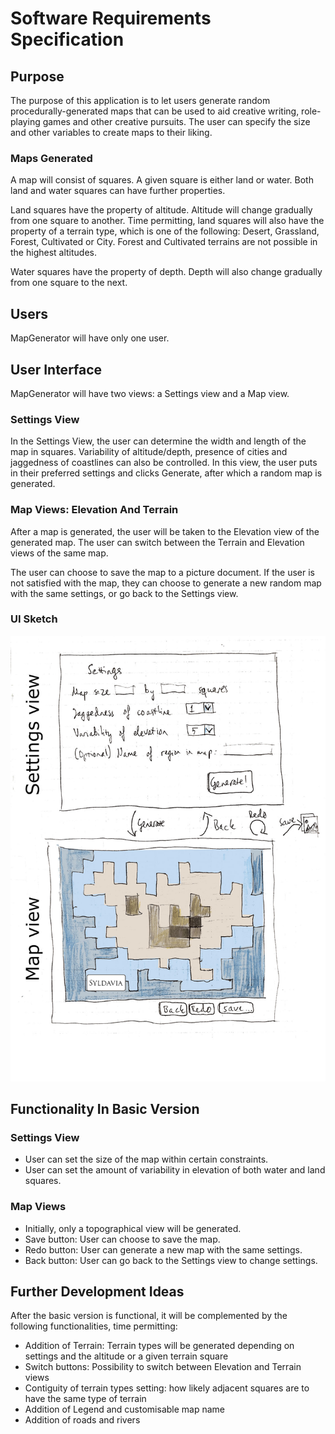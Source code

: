 # Software Requirements Specification

## Purpose

The purpose of this application is to let users generate random procedurally-generated maps that can be used to aid creative writing, role-playing games and other creative pursuits. The user can specify the size and other variables to create maps to their liking.

### Maps Generated

A map will consist of squares. A given square is either land or water. Both land and water squares can have further properties.

Land squares have the property of altitude. Altitude will change gradually from one square to another. Time permitting, land squares will also have the property of a terrain type, which is one of the following: Desert, Grassland, Forest, Cultivated or City. Forest and Cultivated terrains are not possible in the highest altitudes.

Water squares have the property of depth. Depth will also change gradually from one square to the next.

## Users

MapGenerator will have only one user.

## User Interface

MapGenerator will have two views: a Settings view and a Map view.

### Settings View

In the Settings View, the user can determine the width and length of the map in squares. Variability of altitude/depth, presence of cities and jaggedness of coastlines can also be controlled. In this view, the user puts in their preferred settings and clicks Generate, after which a random map is generated.

### Map Views: Elevation And Terrain

After a map is generated, the user will be taken to the Elevation view of the generated map. The user can switch between the Terrain and Elevation views of the same map.

The user can choose to save the map to a picture document. If the user is not satisfied with the map, they can choose to generate a new random map with the same settings, or go back to the Settings view.

### UI Sketch

![UI sketch of two views](https://github.com/otsohelos/ot_harjoitustyo/blob/master/MapGenerator/documentation/uisketch.jpg)


## Functionality In Basic Version

### Settings View

- User can set the size of the map within certain constraints.
- User can set the amount of variability in elevation of both water and land squares.

### Map Views

- Initially, only a topographical view will be generated.
- Save button: User can choose to save the map.
- Redo button: User can generate a new map with the same settings.
- Back button: User can go back to the Settings view to change settings.


## Further Development Ideas

After the basic version is functional, it will be complemented by the following functionalities, time permitting:

- Addition of Terrain: Terrain types will be generated depending on settings and the altitude or a given terrain square
- Switch buttons: Possibility to switch between Elevation and Terrain views
- Contiguity of terrain types setting: how likely adjacent squares are to have the same type of terrain
- Addition of Legend and customisable map name
- Addition of roads and rivers